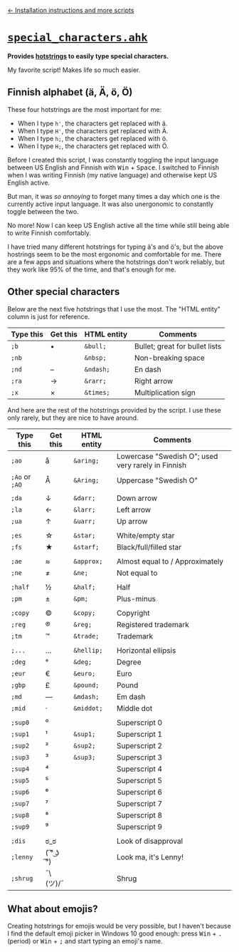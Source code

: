 [&larr; Installation instructions and more scripts](../../README.md)

# [`special_characters.ahk`](./special_characters.ahk)

**Provides [hotstrings][] to easily type special characters.**

[hotstrings]: https://lexikos.github.io/v2/docs/Hotstrings.htm

My favorite script!
Makes life so much easier.

## Finnish alphabet (ä, Ä, ö, Ö)

These four hotstrings are the most important for me:

- When I type `h'`, the characters get replaced with ä.
- When I type `H'`, the characters get replaced with Ä.
- When I type `h;`, the characters get replaced with ö.
- When I type `H;`, the characters get replaced with Ö.

Before I created this script,
I was constantly toggling the input language
between US English and Finnish
with <kbd>Win</kbd> + <kbd>Space</kbd>.
I switched to Finnish when I was writing Finnish (my native language)
and otherwise kept US English active.

But man, it was _so annoying_
to forget many times a day which one is the currently active input language.
It was also unergonomic to constantly toggle between the two.

No more!
Now I can keep US English active all the time
while still being able to write Finnish comfortably.

I have tried many different hotstrings for typing ä's and ö's,
but the above hostrings seem to be the most ergonomic and comfortable for me.
There are a few apps and situations
where the hotstrings don't work reliably,
but they work like 95% of the time,
and that's enough for me.

## Other special characters

Below are the next five hotstrings
that I use the most.
The "HTML entity" column
is just for reference.

| Type this | Get this | HTML entity | Comments                       |
| --------- | -------- | ----------- | ------------------------------ |
| `;b`      | •        | `&bull;`    | Bullet; great for bullet lists |
| `;nb`     |          | `&nbsp;`    | Non-breaking space             |
| `;nd`     | –        | `&ndash;`   | En dash                        |
| `;ra`     | →        | `&rarr;`    | Right arrow                    |
| `;x`      | ×        | `&times;`   | Multiplication sign            |

And here are the rest of the hotstrings
provided by the script.
I use these only rarely,
but they are nice to have around.

| Type this      | Get this  | HTML entity | Comments                                           |
| -------------- | --------- | ----------- | -------------------------------------------------- |
| `;ao`          | å         | `&aring;`   | Lowercase "Swedish O"; used very rarely in Finnish |
| `;Ao` or `;AO` | Å         | `&Aring;`   | Uppercase "Swedish O"                              |
|                |           |             |                                                    |
| `;da`          | ↓         | `&darr;`    | Down arrow                                         |
| `;la`          | ←         | `&larr;`    | Left arrow                                         |
| `;ua`          | ↑         | `&uarr;`    | Up arrow                                           |
|                |           |             |                                                    |
| `;es`          | ☆         | `&star;`    | White/empty star                                   |
| `;fs`          | ★         | `&starf;`   | Black/full/filled star                             |
|                |           |             |                                                    |
| `;ae`          | ≈         | `&approx;`  | Almost equal to / Approximately                    |
| `;ne`          | ≠         | `&ne;`      | Not equal to                                       |
|                |           |             |                                                    |
| `;half`        | ½         | `&half;`    | Half                                               |
| `;pm`          | ±         | `&pm;`      | Plus-minus                                         |
|                |           |             |                                                    |
| `;copy`        | ©         | `&copy;`    | Copyright                                          |
| `;reg`         | ®         | `&reg;`     | Registered trademark                               |
| `;tm`          | ™         | `&trade;`   | Trademark                                          |
|                |           |             |                                                    |
| `;...`         | …         | `&hellip;`  | Horizontal ellipsis                                |
| `;deg`         | °         | `&deg;`     | Degree                                             |
| `;eur`         | €         | `&euro;`    | Euro                                               |
| `;gbp`         | £         | `&pound;`   | Pound                                              |
| `;md`          | —         | `&mdash;`   | Em dash                                            |
| `;mid`         | ·         | `&middot;`  | Middle dot                                         |
|                |           |             |                                                    |
| `;sup0`        | ⁰         |             | Superscript 0                                      |
| `;sup1`        | ¹         | `&sup1;`    | Superscript 1                                      |
| `;sup2`        | ²         | `&sup2;`    | Superscript 2                                      |
| `;sup3`        | ³         | `&sup3;`    | Superscript 3                                      |
| `;sup4`        | ⁴         |             | Superscript 4                                      |
| `;sup5`        | ⁵         |             | Superscript 5                                      |
| `;sup6`        | ⁶         |             | Superscript 6                                      |
| `;sup7`        | ⁷         |             | Superscript 7                                      |
| `;sup8`        | ⁸         |             | Superscript 8                                      |
| `;sup9`        | ⁹         |             | Superscript 9                                      |
|                |           |             |                                                    |
| `;dis`         | ಠ_ಠ       |             | Look of disapproval                                |
| `;lenny`       | ( ͡° ͜ʖ ͡°)  |             | Look ma, it's Lenny!                               |
| `;shrug`       | ¯\\(ツ)/¯ |             | Shrug                                              |

## What about emojis?

Creating hotstrings for emojis would be very possible,
but I haven't because
I find the default emoji picker in Windows 10 good enough:
press <kbd>Win</kbd> + <kbd>.</kbd> (period)
or <kbd>Win</kbd> + <kbd>;</kbd>
and start typing an emoji's name.
